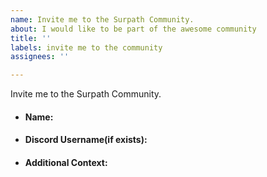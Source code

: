 ```yaml
---
name: Invite me to the Surpath Community.
about: I would like to be part of the awesome community
title: ''
labels: invite me to the community
assignees: ''

---
```


<!---
We look forward to having you part of our community.
Don't forget after accepting the invitation, please make it public so it appears on your GitHub profile for everyone else to see, you can do this by finding your name in the GitHub organization list and change the dropdown to public https://github.com/orgs/surpathcommunity/people
-->

Invite me to the Surpath Community.

<!--more-specification(if any)-->

<!--Some Details-->

- #### Name:

- #### Discord Username(if exists):

<!--https://discord.com/invite/RATJsSGM9d (link to our discord server)-->

- #### Additional Context:
<!--Where did you meet Surpath?-->

<!--Why do you want to join-->
